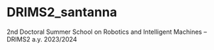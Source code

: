 # DRIMS2_santanna
2nd Doctoral Summer School on Robotics and Intelligent Machines – DRIMS2 a.y. 2023/2024
 
